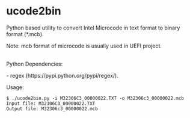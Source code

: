 # ucode2bin
Python based utility to convert Intel Microcode in text format to binary format (*.mcb). 


Note: mcb format of microcode is usually used in UEFI project.
<p/>
<br/>
Python Dependencies:
<p/>
- regex (https://pypi.python.org/pypi/regex/).
<p/>
Usage:
<p/>


```
$ ./ucode2bin.py -i M32306C3_00000022.TXT -o M32306c3_00000022.mcb
Input file: M32306C3_00000022.TXT
Output file: M32306c3_00000022.mcb
```
